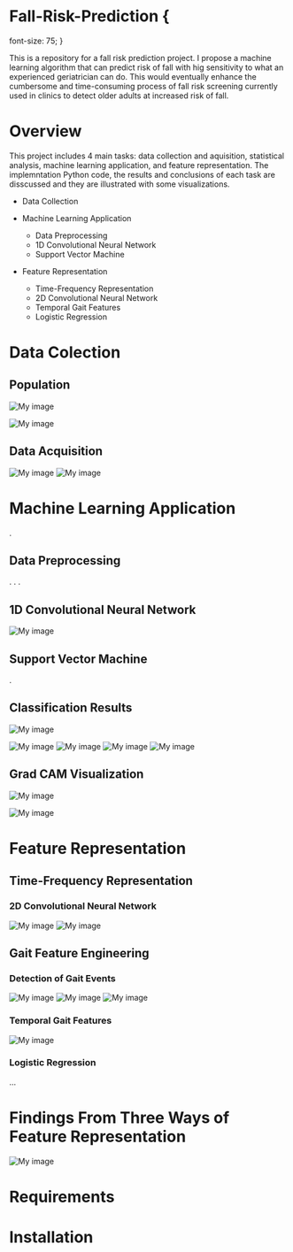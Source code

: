 # Fall-Risk-Prediction {
  font-size: 75;
}

This is a repository for a fall risk prediction project. I propose a machine learning algorithm that can predict risk of fall with hig sensitivity to what an experienced geriatrician can do. This would eventually enhance the cumbersome and time-consuming process of fall risk screening currently used in clinics to detect older adults at increased risk of fall.


# Overview
This project includes 4 main tasks: data collection and aquisition, statistical analysis, machine learning application, and feature representation. The implemntation Python code, the results and conclusions of each task are disscussed and they are illustrated with some visualizations.

- Data Collection


- Machine Learning Application
  - Data Preprocessing
  - 1D Convolutional Neural Network
  - Support Vector Machine

- Feature Representation
  - Time-Frequency Representation
   - 2D Convolutional Neural Network
  - Temporal Gait Features
   - Logistic Regression

# Data Colection

## Population
![My image](https://github.com/venusrb/Fall-Risk-Prediction/blob/main/Figures/Gender-Distribution.png)

![My image](https://github.com/venusrb/Fall-Risk-Prediction/blob/main/Figures/Weight-Height-Distribution.png)


## Data Acquisition
![My image](https://github.com/venusrb/Fall-Risk-Prediction/blob/main/Figures/Neck%20Original%20Acceleration.png)
![My image](https://github.com/venusrb/Fall-Risk-Prediction/blob/main/Figures/Neck%20Original%20Angular%20velocity.png)

# Machine Learning Application
.

## Data Preprocessing
.
.
.

## 1D Convolutional Neural Network
![My image](https://github.com/venusrb/Fall-Risk-Prediction/blob/main/Figures/CNN-Diagram.png)

## Support Vector Machine
.

## Classification Results
![My image](https://github.com/venusrb/Fall-Risk-Prediction/blob/main/Figures/TUG%20signals%20-%20Molde%20comparison%20(a).png)

![My image](https://github.com/venusrb/Fall-Risk-Prediction/blob/main/Figures/TUG%20signals%20-%20Se%20comparison.png)
![My image](https://github.com/venusrb/Fall-Risk-Prediction/blob/main/Figures/TUG%20signals%20-%20Sp%20comparison.png)
![My image](https://github.com/venusrb/Fall-Risk-Prediction/blob/main/Figures/TUG%20signals%20-%20AUC%20comparison.png)
![My image](https://github.com/venusrb/Fall-Risk-Prediction/blob/main/Figures/TUG%20signals%20-%20F1%20comparison.png)

## Grad CAM Visualization

![My image](https://github.com/venusrb/Fall-Risk-Prediction/blob/main/Figures/Faller%20grad%20cam%20heatmap.JPG)

![My image](https://github.com/venusrb/Fall-Risk-Prediction/blob/main/Figures/Non-Faller%20grad%20cam%20heatmap.JPG)

# Feature Representation

## Time-Frequency Representation
### 2D Convolutional Neural Network

![My image](https://github.com/venusrb/Fall-Risk-Prediction/blob/main/Figures/TUG%20signals%20and%20melspect%20comparison%20-%20AUC.png)
![My image](https://github.com/venusrb/Fall-Risk-Prediction/blob/main/Figures/TUG%20signals%20and%20melspect%20comparison%20-%20SE.png)



## Gait Feature Engineering

### Detection of Gait Events

![My image](https://github.com/venusrb/Fall-Risk-Prediction/blob/main/Figures/Gait-detection.PNG)
![My image](https://github.com/venusrb/Fall-Risk-Prediction/blob/main/Figures/gait-event-illustration.png)
![My image](https://github.com/venusrb/Fall-Risk-Prediction/blob/main/Figures/Gait-detection%20with%20illustration.PNG)

### Temporal Gait Features
![My image](https://github.com/venusrb/Fall-Risk-Prediction/blob/main/Figures/Gait-illustration.png)

### Logistic Regression
...


# Findings From Three Ways of Feature Representation

![My image](https://github.com/venusrb/Fall-Risk-Prediction/blob/main/Figures/Figure%205.6.JPG)


# Requirements




# Installation


